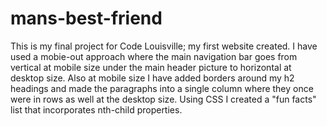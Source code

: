 # mans-best-friend

This is my final project for Code Louisville; my first website created. I have used a mobie-out approach where the main navigation bar goes from vertical at mobile size under the main header picture to horizontal at desktop size. Also at mobile size I have added borders around my h2 headings and made the paragraphs into a single column where they once were in rows as well at the desktop size. Using CSS I created a "fun facts" list that incorporates nth-child properties.
